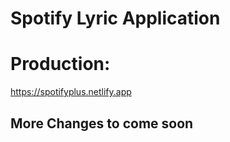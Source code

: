 # Spotify Lyric Application

# Production:

https://spotifyplus.netlify.app

## More Changes to come soon

